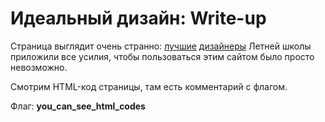 # Идеальный дизайн: Write-up

Страница выглядит очень странно: [лучшие](https://github.com/nsychev) [дизайнеры](https://github.com/arimionim) Летней школы приложили все усилия, чтобы пользоваться этим сайтом было просто невозможно. 

Смотрим HTML-код страницы, там есть комментарий с флагом.

Флаг: **you_can_see_html_codes**
